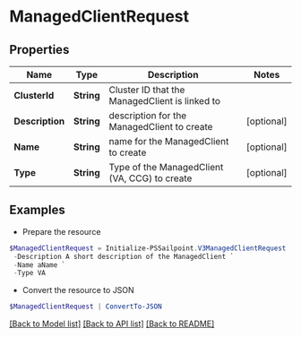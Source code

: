 # ManagedClientRequest
## Properties

Name | Type | Description | Notes
------------ | ------------- | ------------- | -------------
**ClusterId** | **String** | Cluster ID that the ManagedClient is linked to | 
**Description** | **String** | description for the ManagedClient to create | [optional] 
**Name** | **String** | name for the ManagedClient to create | [optional] 
**Type** | **String** | Type of the ManagedClient (VA, CCG) to create | [optional] 

## Examples

- Prepare the resource
```powershell
$ManagedClientRequest = Initialize-PSSailpoint.V3ManagedClientRequest  -ClusterId aClusterId `
 -Description A short description of the ManagedClient `
 -Name aName `
 -Type VA
```

- Convert the resource to JSON
```powershell
$ManagedClientRequest | ConvertTo-JSON
```

[[Back to Model list]](../README.md#documentation-for-models) [[Back to API list]](../README.md#documentation-for-api-endpoints) [[Back to README]](../README.md)

